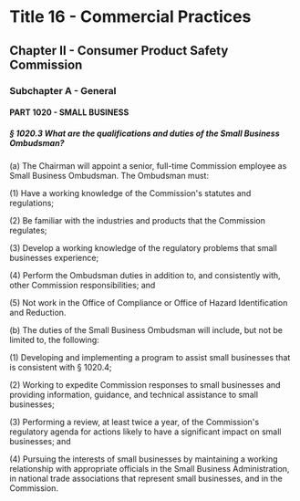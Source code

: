 
# Title 16 - Commercial Practices
## Chapter II - Consumer Product Safety Commission
### Subchapter A - General
#### PART 1020 - SMALL BUSINESS
##### § 1020.3 What are the qualifications and duties of the Small Business Ombudsman?

(a) The Chairman will appoint a senior, full-time Commission employee as Small Business Ombudsman. The Ombudsman must:

(1) Have a working knowledge of the Commission's statutes and regulations;

(2) Be familiar with the industries and products that the Commission regulates;

(3) Develop a working knowledge of the regulatory problems that small businesses experience;

(4) Perform the Ombudsman duties in addition to, and consistently with, other Commission responsibilities; and

(5) Not work in the Office of Compliance or Office of Hazard Identification and Reduction.

(b) The duties of the Small Business Ombudsman will include, but not be limited to, the following:

(1) Developing and implementing a program to assist small businesses that is consistent with § 1020.4;

(2) Working to expedite Commission responses to small businesses and providing information, guidance, and technical assistance to small businesses;

(3) Performing a review, at least twice a year, of the Commission's regulatory agenda for actions likely to have a significant impact on small businesses; and

(4) Pursuing the interests of small businesses by maintaining a working relationship with appropriate officials in the Small Business Administration, in national trade associations that represent small businesses, and in the Commission.

